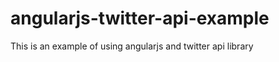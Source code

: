 angularjs-twitter-api-example
=============================

This is an example of using angularjs and twitter api library
